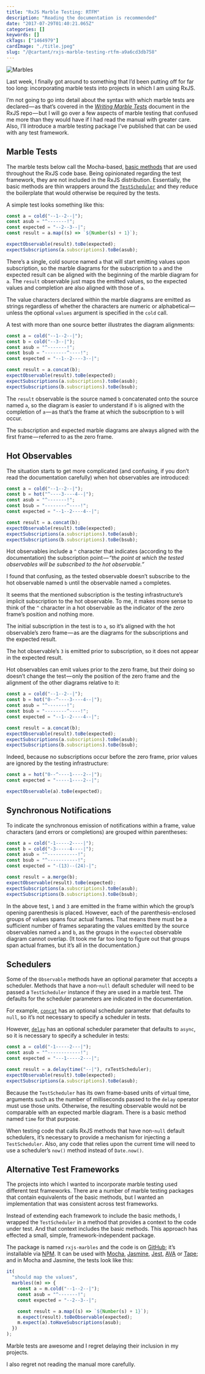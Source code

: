 ```yaml
---
title: "RxJS Marble Testing: RTFM"
description: "Reading the documentation is recommended"
date: "2017-07-29T01:40:21.065Z"
categories: []
keywords: []
ckTags: ["1464979"]
cardImage: "./title.jpeg"
slug: "/@cartant/rxjs-marble-testing-rtfm-a9a6cd3db758"
---
```


![Marbles](title.jpeg)

Last week, I finally got around to something that I’d been putting off for far too long: incorporating marble tests into projects in which I am using RxJS.

I’m not going to go into detail about the syntax with which marble tests are declared — as that’s covered in the [_Writing Marble Tests_](https://github.com/ReactiveX/rxjs/blob/5.4.2/doc/writing-marble-tests.md) document in the RxJS repo — but I will go over a few aspects of marble testing that confused me more than they would have if I had read the manual with greater care. Also, I’ll introduce a marble testing package I’ve published that can be used with any test framework.

## Marble Tests

The marble tests below call the Mocha-based, [basic methods](https://github.com/ReactiveX/rxjs/blob/5.4.2/doc/writing-marble-tests.md#basic-methods) that are used throughout the RxJS code base. Being opinionated regarding the test framework, they are not included in the RxJS distribution. Essentially, the basic methods are thin wrappers around the [`TestScheduler`](https://github.com/ReactiveX/rxjs/blob/5.4.2/src/testing/TestScheduler.ts) and they reduce the boilerplate that would otherwise be required by the tests.

A simple test looks something like this:

```ts
const a = cold("--1--2--|");
const asub = "^-------!";
const expected = "--2--3--|";
const result = a.map((s) => `${Number(s) + 1}`);

expectObservable(result).toBe(expected);
expectSubscriptions(a.subscriptions).toBe(asub);
```

There’s a single, cold source named `a` that will start emitting values upon subscription, so the marble diagrams for the subscription to `a` and the expected result can be aligned with the beginning of the marble diagram for `a`. The `result` observable just maps the emitted values, so the expected values and completion are also aligned with those of `a`.

The value characters declared within the marble diagrams are emitted as strings regardless of whether the characters are numeric or alphabetical — unless the optional `values` argument is specified in the `cold` call.

A test with more than one source better illustrates the diagram alignments:

```ts
const a = cold("--1--2--|");
const b = cold("--3--|");
const asub = "^-------!";
const bsub = "--------^----!";
const expected = "--1--2----3--|";

const result = a.concat(b);
expectObservable(result).toBe(expected);
expectSubscriptions(a.subscriptions).toBe(asub);
expectSubscriptions(b.subscriptions).toBe(bsub);
```

The `result` observable is the source named `b` concatenated onto the source named `a`, so the diagram is easier to understand if `b` is aligned with the completion of `a` — as that’s the frame at which the subscription to `b` will occur.

The subscription and expected marble diagrams are always aligned with the first frame — referred to as the zero frame.

## Hot Observables

The situation starts to get more complicated (and confusing, if you don’t read the documentation carefully) when hot observables are introduced:

```ts
const a = cold("--1--2--|");
const b = hot("^----3----4--|");
const asub = "^-------!";
const bsub = "--------^----!";
const expected = "--1--2----4--|";

const result = a.concat(b);
expectObservable(result).toBe(expected);
expectSubscriptions(a.subscriptions).toBe(asub);
expectSubscriptions(b.subscriptions).toBe(bsub);
```

Hot observables include a `^` character that indicates (according to the documentation) the subscription point — *“the point at which the tested observables will be subscribed to the hot observable.”*

I found that confusing, as the tested observable doesn’t subscribe to the hot observable named `b` until the observable named `a` completes.

It seems that the mentioned subscription is the testing infrastructure’s implicit subscription to the hot observable. To me, it makes more sense to think of the `^` character in a hot observable as the indicator of the zero frame’s position and nothing more.

The initial subscription in the test is to `a`, so it’s aligned with the hot observable’s zero frame — as are the diagrams for the subscriptions and the expected result.

The hot observable’s `3` is emitted prior to subscription, so it does not appear in the expected result.

Hot observables can emit values prior to the zero frame, but their doing so doesn’t change the test — only the position of the zero frame and the alignment of the other diagrams relative to it:

```ts
const a = cold("--1--2--|");
const b = hot("0--^----3----4--|");
const asub = "^-------!";
const bsub = "--------^----!";
const expected = "--1--2----4--|";

const result = a.concat(b);
expectObservable(result).toBe(expected);
expectSubscriptions(a.subscriptions).toBe(asub);
expectSubscriptions(b.subscriptions).toBe(bsub);
```

Indeed, because no subscriptions occur before the zero frame, prior values are ignored by the testing infrastructure:

```ts
const a = hot("0--^----1----2--|");
const expected = "-----1----2--|";

expectObservable(a).toBe(expected);
```

## Synchronous Notifications

To indicate the synchronous emission of notifications within a frame, value characters (and errors or completions) are grouped within parentheses:

```ts
const a = cold("-1-----2----|");
const b = cold("-3-----4----|");
const asub = "^-----------!";
const bsub = "^-----------!";
const expected = "-(13)--(24)-|";

const result = a.merge(b);
expectObservable(result).toBe(expected);
expectSubscriptions(a.subscriptions).toBe(asub);
expectSubscriptions(b.subscriptions).toBe(bsub);
```

In the above test, `1` and `3` are emitted in the frame within which the group’s opening parenthesis is placed. However, each of the parenthesis-enclosed groups of values spans four actual frames. That means there must be a sufficient number of frames separating the values emitted by the source observables named `a` and `b`, as the groups in the `expected` observable diagram cannot overlap. (It took me far too long to figure out that groups span actual frames, but it’s all in the documentation.)

## Schedulers

Some of the `Observable` methods have an optional parameter that accepts a scheduler. Methods that have a non-`null` default scheduler will need to be passed a `TestScheduler` instance if they are used in a marble test. The defaults for the scheduler parameters are indicated in the documentation.

For example, [`concat`](http://reactivex.io/rxjs/class/es6/Observable.js~Observable.html#instance-method-concat) has an optional scheduler parameter that defaults to `null`, so it’s not necessary to specify a scheduler in tests.

However, [`delay`](http://reactivex.io/rxjs/class/es6/Observable.js~Observable.html#instance-method-delay) has an optional scheduler parameter that defaults to `async`, so it is necessary to specify a scheduler in tests:

```ts
const a = cold("-1-----2---|");
const asub = "^------------!";
const expected = "---1-----2---|";

const result = a.delay(time("--|"), rxTestScheduler);
expectObservable(result).toBe(expected);
expectSubscriptions(a.subscriptions).toBe(asub);
```

Because the `TestScheduler` has its own frame-based units of virtual time, arguments such as the number of milliseconds passed to the `delay` operator must use those units. Otherwise, the resulting observable would not be comparable with an expected marble diagram. There is a basic method named `time` for that purpose.

When testing code that calls RxJS methods that have non-`null` default schedulers, it’s necessary to provide a mechanism for injecting a `TestScheduler`. Also, any code that relies upon the current time will need to use a scheduler’s `now()` method instead of `Date.now()`.

## Alternative Test Frameworks

The projects into which I wanted to incorporate marble testing used different test frameworks. There are a number of marble testing packages that contain equivalents of the basic methods, but I wanted an implementation that was consistent across test frameworks.

Instead of extending each framework to include the basic methods, I wrapped the `TestScheduler` in a method that provides a context to the code under test. And that context includes the basic methods. This approach has effected a small, simple, framework-independent package.

The package is named `rxjs-marbles` and the code is on [GitHub](https://github.com/cartant/rxjs-marbles); it’s installable via [NPM](https://www.npmjs.com/package/rxjs-marbles). It can be used with [Mocha](https://github.com/mochajs/mocha), [Jasmine](https://github.com/jasmine/jasmine), [Jest](https://facebook.github.io/jest/), [AVA](https://github.com/avajs/ava) or [Tape](https://github.com/substack/tape); and in Mocha and Jasmine, the tests look like this:

```ts
it(
  "should map the values",
  marbles((m) => {
    const a = m.cold("--1--2--|");
    const asub = "^-------!";
    const expected = "--2--3--|";

    const result = a.map((s) => `${Number(s) + 1}`);
    m.expect(result).toBeObservable(expected);
    m.expect(a).toHaveSubscriptions(asub);
  })
);
```

Marble tests are awesome and I regret delaying their inclusion in my projects.

I also regret not reading the manual more carefully.
